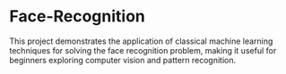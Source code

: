 # Face-Recognition
This project demonstrates the application of classical machine learning techniques for solving the face recognition problem, making it useful for beginners exploring computer vision and pattern recognition.
